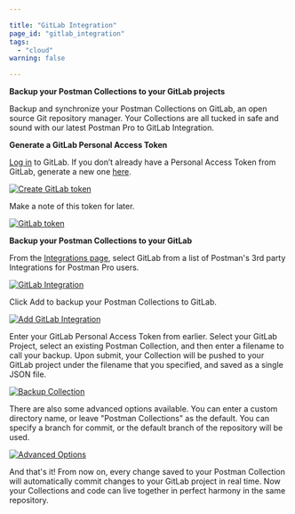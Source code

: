 ```yaml
---

title: "GitLab Integration"
page_id: "gitlab_integration"
tags: 
  - "cloud"
warning: false

---
```


**Backup your Postman Collections to your GitLab projects**

Backup and synchronize your Postman Collections on GitLab, an open source Git repository manager. Your Collections are all tucked in safe and sound with our latest Postman Pro to GitLab Integration.

**Generate a GitLab Personal Access Token**

[Log in][0] to GitLab. If you don’t already have a Personal Access Token from GitLab, generate a new one [here][1].  

[![Create GitLab token](https://assets.postman.com/postman-docs/gitlab_create.png)][2]

Make a note of this token for later.

[![GitLab token](https://assets.postman.com/postman-docs/gitlab_token.png)][3]

**Backup your Postman Collections to your GitLab**

From the [Integrations page][4], select GitLab from a list of Postman's 3rd party Integrations for Postman Pro users.

[![GitLab Integration](https://assets.postman.com/postman-docs/gitlabINT.png)][5]

Click Add to backup your Postman Collections to GitLab.

[![Add GitLab Integration](https://assets.postman.com/postman-docs/gitlab_add.png)][6]

Enter your GitLab Personal Access Token from earlier.  Select your GitLab Project, select an existing Postman Collection, and then enter a filename to call your backup. Upon submit, your Collection will be pushed to your GitLab project under the filename that you specified, and saved as a single JSON file.

[![Backup Collection](https://assets.postman.com/postman-docs/gitlab_backup.png)][7]

There are also some advanced options available.  You can enter a custom directory name, or leave "Postman Collections" as the default. You can specify a branch for commit, or the default branch of the repository will be used.

[![Advanced Options](https://assets.postman.com/postman-docs/gitlab_advanced.png)][8]

And that's it!  From now on, every change saved to your Postman Collection will automatically commit changes to your GitLab project in real time.  Now your Collections and code can live together in perfect harmony in the same repository.

[0]: https://about.gitlab.com/
[1]: https://gitlab.com/profile/personal_access_tokens
[2]: https://assets.postman.com/postman-docs/gitlab_create.png
[3]: https://assets.postman.com/postman-docs/gitlab_token.png
[4]: https://app.getpostman.com/dashboard/integrations
[5]: https://assets.postman.com/postman-docs/gitlabINT.png
[6]: https://assets.postman.com/postman-docs/gitlab_add.png
[7]: https://assets.postman.com/postman-docs/gitlab_backup.png
[8]: https://assets.postman.com/postman-docs/gitlab_advanced.png

